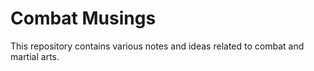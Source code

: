 # Combat Musings

This repository contains various notes and ideas related to combat and martial arts.